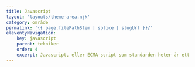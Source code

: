 ```yaml
---
title: Javascript
layout: 'layouts/theme-area.njk'
category: område
permalink: '{{ page.filePathStem | splice | slugUrl }}/'
eleventyNavigation:
    key: javascript
    parent: tekniker
    order: 4
    excerpt: Javascript, eller ECMA-script som standarden heter är ett programmeringsspråk för webbsidor.
---
```



